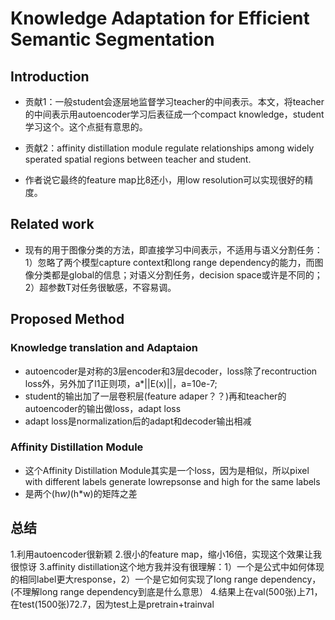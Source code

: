<!--
 * @Description: 
 * @Date: 2019-09-20 19:34:01
 * @Author: s7ev3n
 * @Github: https://github.com/s7ev3n
 * @LastEditors: s7ev3n
 * @LastEditTime: 2019-09-23 09:41:50
 -->
# Knowledge Adaptation for Efficient Semantic Segmentation

## Introduction
* 贡献1：一般student会逐层地监督学习teacher的中间表示。本文，将teacher的中间表示用autoencoder学习后表征成一个compact knowledge，student学习这个。这个点挺有意思的。

* 贡献2：affinity distillation module regulate relationships among widely sperated spatial regions between teacher and student.
* 作者说它最终的feature map比8还小，用low resolution可以实现很好的精度。

## Related work
* 现有的用于图像分类的方法，即直接学习中间表示，不适用与语义分割任务：1）忽略了两个模型capture context和long range dependency的能力，而图像分类都是global的信息；对语义分割任务，decision space或许是不同的；2）超参数T对任务很敏感，不容易调。

## Proposed Method
### Knowledge translation and Adaptaion
* autoencoder是对称的3层encoder和3层decoder，loss除了recontruction loss外，另外加了l1正则项，a*||E(x)||，a=10e-7;
* student的输出加了一层卷积层(feature adaper？？)再和teacher的autoencoder的输出做loss，adapt loss
* adapt loss是normalization后的adapt和decoder输出相减

### Affinity Distillation Module
* 这个Affinity Distillation Module其实是一个loss，因为是相似，所以pixel with different labels generate lowrepsonse and high for the same labels
* 是两个(h*w)*(h*w)的矩阵之差

## 总结
1.利用autoencoder很新颖
2.很小的feature map，缩小16倍，实现这个效果让我很惊讶
3.affinity distillation这个地方我并没有很理解：1）一个是公式中如何体现的相同label更大response，2）一个是它如何实现了long range dependency，(不理解long range dependency到底是什么意思）
4.结果上在val(500张)上71，在test(1500张)72.7，因为test上是pretrain+trainval